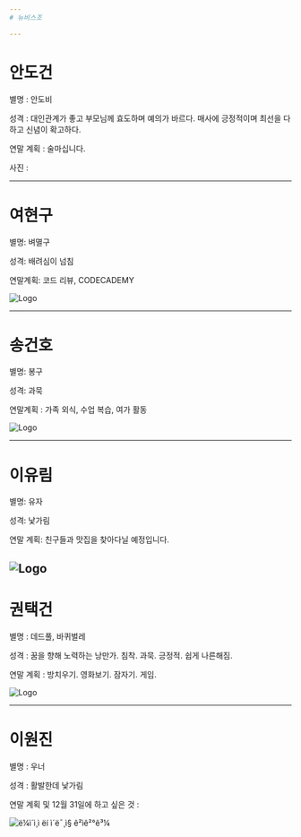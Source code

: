 ```yaml
---
# 뉴비스조 

---
```

# 안도건

별명 : 안도비

성격 : 대인관계가 좋고 부모님께 효도하며 예의가 바르다. 매사에 긍정적이며 최선을 다하고 신념이 확고하다.

연말 계획 : 술마십니다.

사진 : 

---
# 여현구

별명: 벼멸구

성격: 배려심이 넘침

연말계획: 코드 리뷰, CODECADEMY

![Logo](http://image.chosun.com/sitedata/image/201611/03/2016110301251_0.jpg)





---
# 송건호 

별명: 봉구

성격: 과묵

연말계획 : 가족 외식, 수업 복습, 여가 활동

![Logo](https://cdn.pixabay.com/photo/2017/09/25/13/12/dog-2785074_960_720.jpg)

---
# 이유림 

별명: 유자

성격: 낯가림

연말 계획: 친구들과 맛집을 찾아다닐 예정입니다.



![Logo](https://t1.daumcdn.net/cfile/tistory/2334943F52772A281D)
---

# 권택건

별명 : 데드풀, 바퀴벌레

성격 : 꿈을 향해 노력하는 낭만가. 침착. 과묵. 긍정적. 쉽게 나른해짐.

연말 계획 : 방치우기. 영화보기. 잠자기. 게임.

![Logo](https://img.sbs.co.kr/newsnet/etv/upload/2016/02/19/30000521287_1280.jpg)

---
# 이원진

별명 : 우너

성격 : 활발한데 낯가림

연말 계획 및 12월 31일에 하고 싶은 것 : 



![ë¼ì´ì¸ì ëí ì´ë¯¸ì§ ê²ìê²°ê³¼](https://t1.daumcdn.net/cfile/tistory/2761AA4558A05CBE2A)



